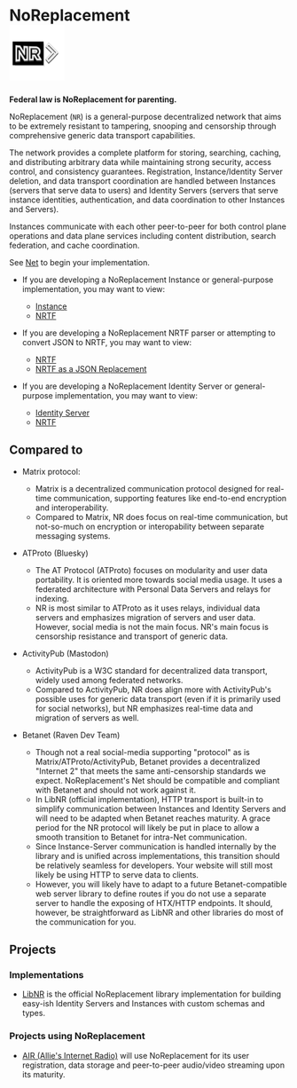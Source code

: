 # NoReplacement <br/> <img alt="NoReplacement Protocol Logo" src="assets/nr.png" width="100">

**Federal law is NoReplacement for parenting.**

NoReplacement (`NR`) is a general-purpose decentralized network that aims to be extremely resistant to tampering, snooping and censorship through comprehensive generic data transport capabilities.  

The network provides a complete platform for storing, searching, caching, and distributing arbitrary data while maintaining strong security, access control, and consistency guarantees. Registration, Instance/Identity Server deletion, and data transport coordination are handled between Instances (servers that serve data to users) and Identity Servers (servers that serve instance identities, authentication, and data coordination to other Instances and Servers).

Instances communicate with each other peer-to-peer for both control plane operations and data plane services including content distribution, search federation, and cache coordination.

See [Net](net/SPEC.md) to begin your implementation.

- If you are developing a NoReplacement Instance or general-purpose implementation, you may want to view:
  - [Instance](instance/SPEC.md)
  - [NRTF](nrtf/SPEC.md)

- If you are developing a NoReplacement NRTF parser or attempting to convert JSON to NRTF, you may want to view:
  - [NRTF](nrtf/SPEC.md)
  - [NRTF as a JSON Replacement](nrtf/SPEC.md#nrtf-as-a-json-replacement)

- If you are developing a NoReplacement Identity Server or general-purpose implementation, you may want to view:
  - [Identity Server](identity/SPEC.md)
  - [NRTF](nrtf/SPEC.md)

## Compared to

- Matrix protocol:
  - Matrix is a decentralized communication protocol designed for real-time communication, supporting features like end-to-end encryption and interoperability.
  - Compared to Matrix, NR does focus on real-time communication, but not-so-much on encryption or interopability between separate messaging systems.

- ATProto (Bluesky)
  - The AT Protocol (ATProto) focuses on modularity and user data portability. It is oriented more towards social media usage. It uses a federated architecture with Personal Data Servers and relays for indexing.
  - NR is most similar to ATProto as it uses relays, individual data servers and emphasizes migration of servers and user data. However, social media is not the main focus. NR's main focus is censorship resistance and transport of generic data.

- ActivityPub (Mastodon)
  - ActivityPub is a W3C standard for decentralized data transport, widely used among federated networks.
  - Compared to ActivityPub, NR does align more with ActivityPub's possible uses for generic data transport (even if it is primarily used for social networks), but NR emphasizes real-time data and migration of servers as well.

- Betanet (Raven Dev Team)
  - Though not a real social-media supporting "protocol" as is Matrix/ATProto/ActivityPub, Betanet provides a decentralized "Internet 2" that meets the same anti-censorship standards we expect. NoReplacement's Net should be compatible and compliant with Betanet and should not work against it.
  - In LibNR (official implementation), HTTP transport is built-in to simplify communication between Instances and Identity Servers and will need to be adapted when Betanet reaches maturity. A grace period for the NR protocol will likely be put in place to allow a smooth transition to Betanet for intra-Net communication.
  - Since Instance-Server communication is handled internally by the library and is unified across implementations, this transition should be relatively seamless for developers. Your website will still most likely be using HTTP to serve data to clients.
  - However, you will likely have to adapt to a future Betanet-compatible web server library to define routes if you do not use a separate server to handle the exposing of HTX/HTTP endpoints. It should, however, be straightforward as LibNR and other libraries do most of the communication for you.

## Projects

### Implementations

- [LibNR](libnr/) is the official NoReplacement library implementation for building easy-ish Identity Servers and Instances with custom schemas and types.

### Projects using NoReplacement

- [AIR (Allie's Internet Radio)](https://github.com/microcrit/air.git) will use NoReplacement for its user registration, data storage and peer-to-peer audio/video streaming upon its maturity.

<!-- NOTES -->
<!--
For developers:
The Rust gitignore is reserved for a future "main" implementation.
  -->
<!-- END -->